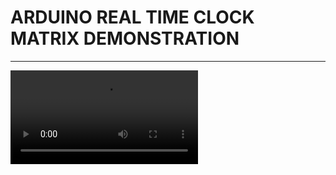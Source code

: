 
<h1> <b> ARDUINO REAL TIME CLOCK MATRIX DEMONSTRATION</b></h1>
<hr/>
<video src ="/IMG_1412.MOV" >

  </video>
  
  
  
